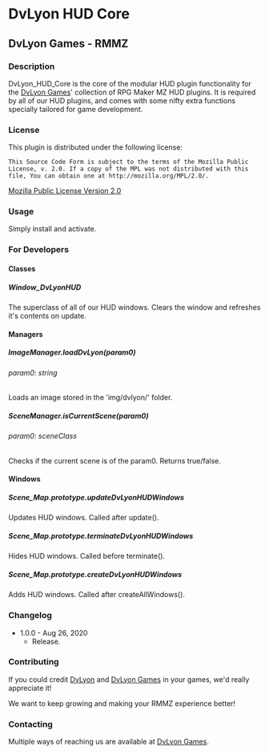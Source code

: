 # DvLyon HUD Core

## DvLyon Games - RMMZ

### Description

DvLyon_HUD_Core is the core of the modular HUD plugin functionality for the [DvLyon Games](https://games.dvlyon.com)' collection of RPG Maker MZ HUD plugins. It is required by all of our HUD plugins, and comes with some nifty extra functions specially tailored for game development.

### License

This plugin is distributed under the following license:

	This Source Code Form is subject to the terms of the Mozilla Public
	License, v. 2.0. If a copy of the MPL was not distributed with this
	file, You can obtain one at http://mozilla.org/MPL/2.0/.

[Mozilla Public License Version 2.0](http://mozilla.org/MPL/2.0/ "Mozilla Public License
Version 2.0")

### Usage

Simply install and activate.

### For Developers

#### Classes

##### Window_DvLyonHUD

The superclass of all of our HUD windows. Clears the window and refreshes it's contents on update.

#### Managers

##### ImageManager.loadDvLyon(param0)
###### param0: string

Loads an image stored in the 'img/dvlyon/' folder.

##### SceneManager.isCurrentScene(param0)
###### param0: sceneClass

Checks if the current scene is of the param0. Returns true/false.

#### Windows

##### Scene_Map.prototype.updateDvLyonHUDWindows

Updates HUD windows. Called after update().

##### Scene_Map.prototype.terminateDvLyonHUDWindows

Hides HUD windows. Called before terminate().

##### Scene_Map.prototype.createDvLyonHUDWindows

Adds HUD windows. Called after createAllWindows().

### Changelog

* 1.0.0 - Aug 26, 2020
	* Release.

### Contributing

If you could credit [DvLyon](https://dvlyon.com) and [DvLyon Games](https://games.dvlyon.com) in your games, we'd really appreciate it!

We want to keep growing and making your RMMZ experience better!

### Contacting

Multiple ways of reaching us are available at [DvLyon Games](https://games.dvlyon.com).

